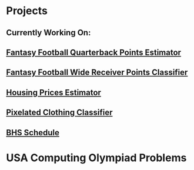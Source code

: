 # Projects

## Currently Working On:

## [Fantasy Football Quarterback Points Estimator](https://github.com/AskSid/Fantasy-Football-Regression)

## [Fantasy Football Wide Receiver Points Classifier](https://github.com/AskSid/Fantasy-Football-Classification)

## [Housing Prices Estimator](https://github.com/AskSid/Housing-Prices-Regression)

## [Pixelated Clothing Classifier](https://github.com/AskSid/Clothing-Classifier)

## [BHS Schedule](https://github.com/AskSid/schedule_classes)

# USA Computing Olympiad Problems


